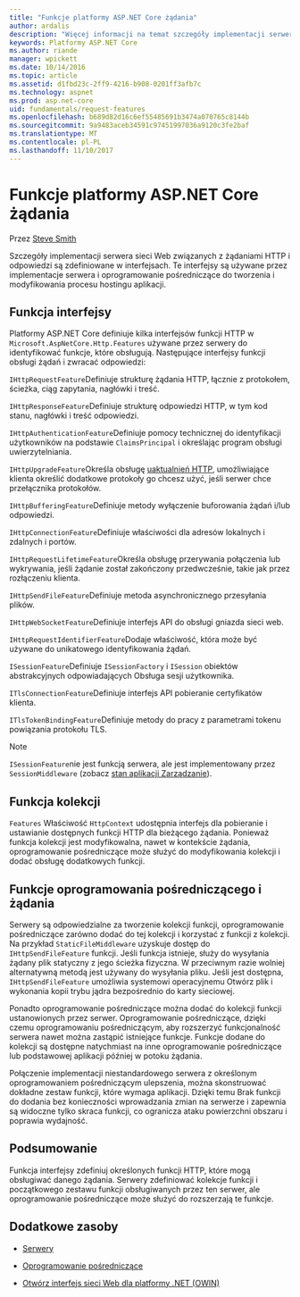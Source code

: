 ```yaml
---
title: "Funkcje platformy ASP.NET Core żądania"
author: ardalis
description: "Więcej informacji na temat szczegóły implementacji serwera sieci web związanych z żądaniami HTTP i odpowiedzi, które są zdefiniowane w interfejsach dla platformy ASP.NET Core."
keywords: Platformy ASP.NET Core
ms.author: riande
manager: wpickett
ms.date: 10/14/2016
ms.topic: article
ms.assetid: d1fbd23c-2ff9-4216-b908-0201ff3afb7c
ms.technology: aspnet
ms.prod: asp.net-core
uid: fundamentals/request-features
ms.openlocfilehash: b689d82d16c6ef55485691b3474a070765c8144b
ms.sourcegitcommit: 9a9483aceb34591c97451997036a9120c3fe2baf
ms.translationtype: MT
ms.contentlocale: pl-PL
ms.lasthandoff: 11/10/2017
---
```

# <a name="request-features-in-aspnet-core"></a>Funkcje platformy ASP.NET Core żądania

Przez [Steve Smith](https://ardalis.com/)

Szczegóły implementacji serwera sieci Web związanych z żądaniami HTTP i odpowiedzi są zdefiniowane w interfejsach. Te interfejsy są używane przez implementacje serwera i oprogramowanie pośredniczące do tworzenia i modyfikowania procesu hostingu aplikacji.

## <a name="feature-interfaces"></a>Funkcja interfejsy

Platformy ASP.NET Core definiuje kilka interfejsów funkcji HTTP w `Microsoft.AspNetCore.Http.Features` używane przez serwery do identyfikować funkcje, które obsługują. Następujące interfejsy funkcji obsługi żądań i zwracać odpowiedzi:

`IHttpRequestFeature`Definiuje strukturę żądania HTTP, łącznie z protokołem, ścieżka, ciąg zapytania, nagłówki i treść.

`IHttpResponseFeature`Definiuje strukturę odpowiedzi HTTP, w tym kod stanu, nagłówki i treść odpowiedzi.

`IHttpAuthenticationFeature`Definiuje pomocy technicznej do identyfikacji użytkowników na podstawie `ClaimsPrincipal` i określając program obsługi uwierzytelniania.

`IHttpUpgradeFeature`Określa obsługę [uaktualnień HTTP](https://tools.ietf.org/html/rfc2616.html#section-14.42), umożliwiające klienta określić dodatkowe protokoły go chcesz użyć, jeśli serwer chce przełącznika protokołów.

`IHttpBufferingFeature`Definiuje metody wyłączenie buforowania żądań i/lub odpowiedzi.

`IHttpConnectionFeature`Definiuje właściwości dla adresów lokalnych i zdalnych i portów.

`IHttpRequestLifetimeFeature`Określa obsługę przerywania połączenia lub wykrywania, jeśli żądanie został zakończony przedwcześnie, takie jak przez rozłączeniu klienta.

`IHttpSendFileFeature`Definiuje metoda asynchronicznego przesyłania plików.

`IHttpWebSocketFeature`Definiuje interfejs API do obsługi gniazda sieci web.

`IHttpRequestIdentifierFeature`Dodaje właściwość, która może być używane do unikatowego identyfikowania żądań.

`ISessionFeature`Definiuje `ISessionFactory` i `ISession` obiektów abstrakcyjnych odpowiadających Obsługa sesji użytkownika.

`ITlsConnectionFeature`Definiuje interfejs API pobieranie certyfikatów klienta.

`ITlsTokenBindingFeature`Definiuje metody do pracy z parametrami tokenu powiązania protokołu TLS.

> [!NOTE]
> `ISessionFeature`nie jest funkcją serwera, ale jest implementowany przez `SessionMiddleware` (zobacz [stan aplikacji Zarządzanie](app-state.md)).

## <a name="feature-collections"></a>Funkcja kolekcji

`Features` Właściwość `HttpContext` udostępnia interfejs dla pobieranie i ustawianie dostępnych funkcji HTTP dla bieżącego żądania. Ponieważ funkcja kolekcji jest modyfikowalna, nawet w kontekście żądania, oprogramowanie pośredniczące może służyć do modyfikowania kolekcji i dodać obsługę dodatkowych funkcji.

## <a name="middleware-and-request-features"></a>Funkcje oprogramowania pośredniczącego i żądania

Serwery są odpowiedzialne za tworzenie kolekcji funkcji, oprogramowanie pośredniczące zarówno dodać do tej kolekcji i korzystać z funkcji z kolekcji. Na przykład `StaticFileMiddleware` uzyskuje dostęp do `IHttpSendFileFeature` funkcji. Jeśli funkcja istnieje, służy do wysyłania żądany plik statyczny z jego ścieżka fizyczna. W przeciwnym razie wolniej alternatywną metodą jest używany do wysyłania pliku. Jeśli jest dostępna, `IHttpSendFileFeature` umożliwia systemowi operacyjnemu Otwórz plik i wykonania kopii trybu jądra bezpośrednio do karty sieciowej.

Ponadto oprogramowanie pośredniczące można dodać do kolekcji funkcji ustanowionych przez serwer. Oprogramowanie pośredniczące, dzięki czemu oprogramowaniu pośredniczącym, aby rozszerzyć funkcjonalność serwera nawet można zastąpić istniejące funkcje. Funkcje dodane do kolekcji są dostępne natychmiast na inne oprogramowanie pośredniczące lub podstawowej aplikacji później w potoku żądania.

Połączenie implementacji niestandardowego serwera z określonym oprogramowaniem pośredniczącym ulepszenia, można skonstruować dokładne zestaw funkcji, które wymaga aplikacji. Dzięki temu Brak funkcji do dodania bez konieczności wprowadzania zmian na serwerze i zapewnia są widoczne tylko skraca funkcji, co ogranicza ataku powierzchni obszaru i poprawia wydajność.

## <a name="summary"></a>Podsumowanie

Funkcja interfejsy zdefiniuj określonych funkcji HTTP, które mogą obsługiwać danego żądania. Serwery zdefiniować kolekcje funkcji i początkowego zestawu funkcji obsługiwanych przez ten serwer, ale oprogramowanie pośredniczące może służyć do rozszerzają te funkcje.

## <a name="additional-resources"></a>Dodatkowe zasoby

* [Serwery](servers/index.md)

* [Oprogramowanie pośredniczące](middleware.md)

* [Otwórz interfejs sieci Web dla platformy .NET (OWIN)](owin.md)
